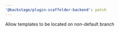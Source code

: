 ```yaml
---
'@backstage/plugin-scaffolder-backend': patch
---
```


Allow templates to be located on non-default branch
